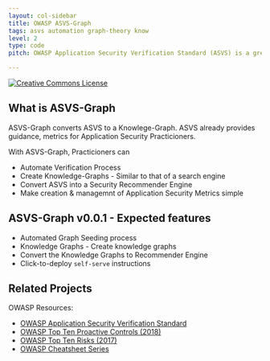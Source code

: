 ```yaml
---
layout: col-sidebar
title: OWASP ASVS-Graph
tags: asvs automation graph-theory know
level: 2
type: code
pitch: OWASP Application Security Verification Standard (ASVS) is a great knowledgebase. This greatly helps organizations by providing guidance as well as in generating Application Security Metrics. With OWASP ASVS-Graph, ASVS is converted to a knowledge-graph derived deep and unexplored relationships with the ASVS Data. 

---
```


[![Creative Commons License](https://licensebuttons.net/l/by-sa/4.0/88x31.png)](https://creativecommons.org/licenses/by-sa/4.0/ "CC BY-SA 4.0")

## What is ASVS-Graph
ASVS-Graph converts ASVS to a Knowlege-Graph. ASVS already provides guidance, metrics for Application Security Practicioners. 

With ASVS-Graph, Practicioners can

* Automate Verification Process
* Create Knowledge-Graphs - Similar to that of a search engine
* Convert ASVS into a Security Recommender Engine
* Make creation & managemnt of Application Security Metrics simple


## ASVS-Graph v0.0.1 - Expected features

* Automated Graph Seeding process
* Knowledge Graphs - Create knowledge graphs
* Convert the Knowledge Graphs to Recommender Engine
* Click-to-deploy `self-serve` instructions


## Related Projects

OWASP Resources:
* [OWASP Application Security Verification Standard](https://github.com/OWASP/ASVS)
* [OWASP Top Ten Proactive Controls (2018)](https://www.owasp.org/index.php/OWASP_Proactive_Controls)
* [OWASP Top Ten Risks (2017)](http://www.owasp.org/index.php/Category:OWASP_Top_Ten_Project)
* [OWASP Cheatsheet Series](https://www.owasp.org/index.php/OWASP_Cheat_Sheet_Series)
